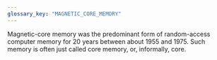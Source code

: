 ```yaml
---
glossary_key: "MAGNETIC_CORE_MEMORY"
---
```


Magnetic-core memory was the predominant form of random-access computer memory for 20 years between about 1955 and 1975. Such memory is often just called core memory, or, informally, core.
